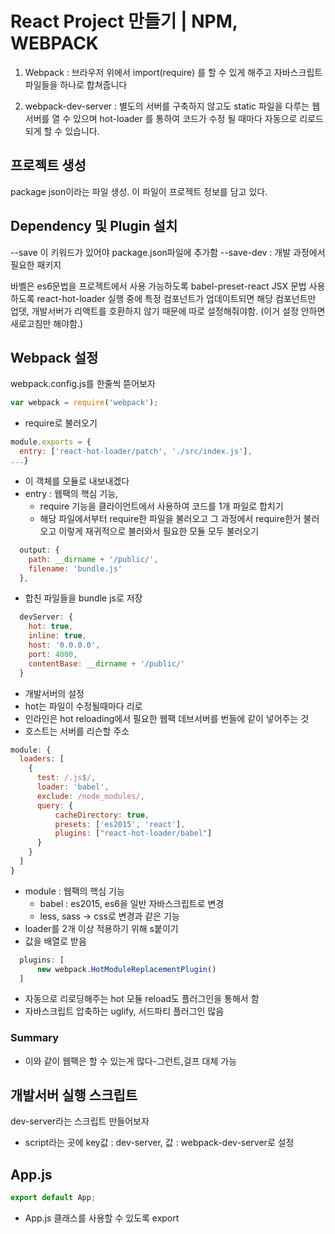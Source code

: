 # React Project 만들기 | NPM, WEBPACK

1. Webpack : 브라우저 위에서 import(require) 를 할 수 있게 해주고 자바스크립트 파일들을 하나로 합쳐줍니다

2. webpack-dev-server : 별도의 서버를 구축하지 않고도 static 파일을 다루는 웹서버를 열 수 있으며 hot-loader 를 통하여 코드가 수정 될 때마다 자동으로 리로드 되게 할 수 있습니다.

## 프로젝트 생성
package json이라는 파일 생성. 이 파일이 프로젝트 정보를 담고 있다.

## Dependency 및 Plugin 설치

--save 이 키워드가 있어야 package.json파일에 추가함
--save-dev : 개발 과정에서 필요한 패키지

바벨은 es6문법을 프로젝트에서 사용 가능하도록
babel-preset-react JSX 문법 사용하도록
react-hot-loader 실행 중에 특정 컴포넌트가 업데이트되면 해당 컴포넌트만 업뎃, 개발서버가 리액트를 호환하지 않기 때문에 따로 설정해줘야함. (이거 설정 안하면 새로고침만 해야함.)

## Webpack 설정
webpack.config.js를 한줄씩 뜯어보자

```javascript
var webpack = require('webpack');
```
- require로 불러오기

```javascript
module.exports = {
  entry: ['react-hot-loader/patch', './src/index.js'],
...}
```
- 이 객체를 모듈로 내보내겠다
- entry : 웹팩의 핵심 기능,
  + require 기능을 클라이언트에서 사용하여 코드를 1개 파일로 합치기
  + 해당 파일에서부터 require한 파일을 불러오고 그 과정에서 require한거 불러오고 이렇게 재귀적으로 불러와서 필요한 모듈 모두 불러오기

```javascript
  output: {
    path: __dirname + '/public/',
    filename: 'bundle.js'
  },
```
- 합친 파일들을 bundle js로 저장

```javascript
  devServer: {
    hot: true,
    inline: true,
    host: '0.0.0.0',
    port: 4000,
    contentBase: __dirname + '/public/'
  }
```
- 개발서버의 설정
- hot는 파일이 수정될때마다 리로
- 인라인은 hot reloading에서 필요한 웹팩 데브서버를 번들에 같이 넣어주는 것
- 호스트는 서버를 리슨할 주소

```javascript
module: {
  loaders: [
    {
      test: /.js$/,
      loader: 'babel',
      exclude: /node_modules/,
      query: {
          cacheDirectory: true,
          presets: ['es2015', 'react'],
          plugins: ["react-hot-loader/babel"]
      }      
    }
  ]
}
```
- module : 웹팩의 핵심 기능
  + babel : es2015, es6을 일반 자바스크립트로 변경
  + less, sass -> css로 변경과 같은 기능
- loader를 2개 이상 적용하기 위해 s붙이기
- 값을 배열로 받음

```javascript
  plugins: [
      new webpack.HotModuleReplacementPlugin()
  ]
```
- 자동으로 리로딩해주는 hot 모듈 reload도 플러그인을 통해서 함
- 자바스크립트 압축하는 uglify, 서드파티 플러그인 많음

### Summary
- 이와 같이 웹팩은 할 수 있는게 많다-그런트,걸프 대체 가능


## 개발서버 실행 스크립트
dev-server라는 스크립트 만들어보자
- script라는 곳에 key값 : dev-server, 값 : webpack-dev-server로 설정


## App.js

```javascript
export default App;
```
- App.js 클래스를 사용할 수 있도록 export
